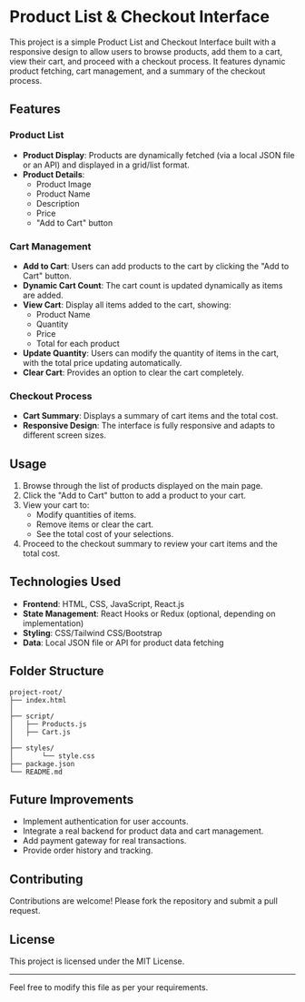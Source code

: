# Product List & Checkout Interface

This project is a simple Product List and Checkout Interface built with a responsive design to allow users to browse products, add them to a cart, view their cart, and proceed with a checkout process. It features dynamic product fetching, cart management, and a summary of the checkout process.

## Features

### Product List
- **Product Display**: Products are dynamically fetched (via a local JSON file or an API) and displayed in a grid/list format.
- **Product Details**:
  - Product Image
  - Product Name
  - Description
  - Price
  - "Add to Cart" button

### Cart Management
- **Add to Cart**: Users can add products to the cart by clicking the "Add to Cart" button.
- **Dynamic Cart Count**: The cart count is updated dynamically as items are added.
- **View Cart**: Display all items added to the cart, showing:
  - Product Name
  - Quantity
  - Price
  - Total for each product
- **Update Quantity**: Users can modify the quantity of items in the cart, with the total price updating automatically.
- **Clear Cart**: Provides an option to clear the cart completely.

### Checkout Process
- **Cart Summary**: Displays a summary of cart items and the total cost.
- **Responsive Design**: The interface is fully responsive and adapts to different screen sizes.

## Usage

1. Browse through the list of products displayed on the main page.
2. Click the "Add to Cart" button to add a product to your cart.
3. View your cart to:
   - Modify quantities of items.
   - Remove items or clear the cart.
   - See the total cost of your selections.
4. Proceed to the checkout summary to review your cart items and the total cost.

## Technologies Used

- **Frontend**: HTML, CSS, JavaScript, React.js
- **State Management**: React Hooks or Redux (optional, depending on implementation)
- **Styling**: CSS/Tailwind CSS/Bootstrap
- **Data**: Local JSON file or API for product data fetching

## Folder Structure
```
project-root/
├── index.html
│
├── script/
│   ├── Products.js
│   ├── Cart.js
│
├── styles/
│       └── style.css
├── package.json
└── README.md
```

## Future Improvements
- Implement authentication for user accounts.
- Integrate a real backend for product data and cart management.
- Add payment gateway for real transactions.
- Provide order history and tracking.

## Contributing
Contributions are welcome! Please fork the repository and submit a pull request.

## License
This project is licensed under the MIT License.

---

Feel free to modify this file as per your requirements.
